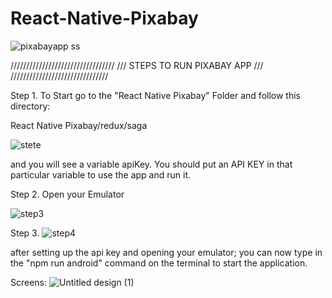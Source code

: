 # React-Native-Pixabay

![pixabayapp ss](https://user-images.githubusercontent.com/85265029/153045206-a56169d6-4b80-4890-8ba2-ab465711cdc4.PNG)


/////////////////////////////////
/// STEPS TO RUN PIXABAY APP ///
///////////////////////////////

Step 1.
To Start go to the "React Native Pixabay" Folder
and follow this directory:

React Native Pixabay/redux/saga

![stete](https://user-images.githubusercontent.com/85265029/153045879-2f84f36d-1b6f-4364-ad3b-2fa830f04ed3.PNG)

and you will see a variable apiKey. You should put an API KEY in that
particular variable to use the app and run it.


Step 2.
Open your Emulator 

![step3](https://user-images.githubusercontent.com/85265029/153047009-f1cfba34-6f63-48f2-8765-4f189a263c79.PNG)



Step 3.
![step4](https://user-images.githubusercontent.com/85265029/153046177-ab98ff9d-f34c-40d6-acd0-4cdc3c3c3225.PNG)

after setting up the api key and opening your emulator; you can now type in the "npm run android" command
on the terminal to start the application.


Screens:
![Untitled design (1)](https://user-images.githubusercontent.com/85265029/153048572-2579b2db-1303-4452-b998-ec4f0f08508f.png)



